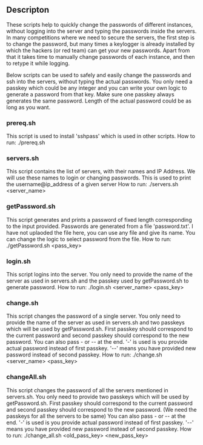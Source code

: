 ## Descripton
These scripts help to quickly change the passwords of different instances, without logging into the server and typing the passwords inside the servers. In many competitions where we need to secure the servers, the first step is to change the password, but many times a keylogger is already installed by which the hackers (or red team) can get your new passwords. Apart from that it takes time to manually change passwords of each instance, and then to retype it while logging.

Below scripts can be used to safely and easily change the passwords and ssh into the servers, without typing the actual passwords. You only need a passkey which could be any integer and you can write your own logic to generate a password from that key. Make sure one passkey always generates the same password. Length of the actual password could be as long as you want.

### prereq.sh
This script is used to install 'sshpass' which is used in other scripts.
How to run: ./prereq.sh


### servers.sh
This script contains the list of servers, with their names and IP Address. We will use these names  to login or changing passwords. This is used to print the username@ip_address of a given server
How to run: ./servers.sh <server_name>


### getPassword.sh
This script generates and prints a password of fixed length corresponding to the input provided. Passwords are generated from a file 'password.txt'. I have not uplaoded the file here, you can use any file and give its name. You can change the logic to select password from the file.
How to run: ./getPassword.sh <pass_key>

### login.sh
This script logins into the server. You only need to provide the name of the server as used in servers.sh and the passkey used by getPassword.sh to generate password.
How to run: ./login.sh <server_name> <pass_key>

### change.sh
This script changes the password of a single server. You only need to provide the name of the server as used in servers.sh and two passkeys which will be used by getPassword.sh. First passkey should correspond to the current password and second passkey should correspond to the new password.
You can also pass - or -- at the end. '-' is used is you provide actual password instead of first passkey. '--' means you have provided new password instead of second passkey. 
How to run: ./change.sh <server_name> <pass_key>

### changeAll.sh
This script changes the password of all the servers mentioned in servers.sh. You only need to provide two passkeys which will be used by getPassword.sh. First passkey should correspond to the current password and second passkey should correspond to the new password. (We need the passkeys for all the servers to be same)
You can also pass - or -- at the end. '-' is used is you provide actual password instead of first passkey. '--' means you have provided new password instead of second passkey. 
How to run: ./change_all.sh <old_pass_key> <new_pass_key>

